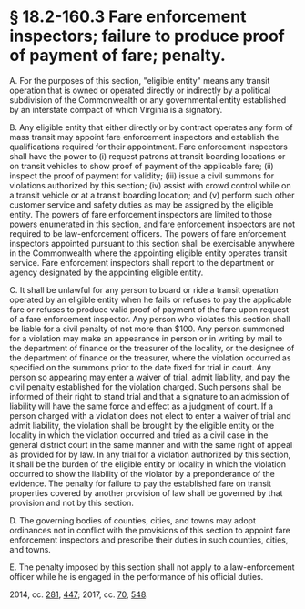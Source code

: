 # § 18.2-160.3 Fare enforcement inspectors; failure to produce proof of payment of fare; penalty.

<p>A. For the purposes of this section, "eligible entity" means any transit operation that is owned or operated directly or indirectly by a political subdivision of the Commonwealth or any governmental entity established by an interstate compact of which Virginia is a signatory.</p><p>B. Any eligible entity that either directly or by contract operates any form of mass transit may appoint fare enforcement inspectors and establish the qualifications required for their appointment. Fare enforcement inspectors shall have the power to (i) request patrons at transit boarding locations or on transit vehicles to show proof of payment of the applicable fare; (ii) inspect the proof of payment for validity; (iii) issue a civil summons for violations authorized by this section; (iv) assist with crowd control while on a transit vehicle or at a transit boarding location; and (v) perform such other customer service and safety duties as may be assigned by the eligible entity. The powers of fare enforcement inspectors are limited to those powers enumerated in this section, and fare enforcement inspectors are not required to be law-enforcement officers. The powers of fare enforcement inspectors appointed pursuant to this section shall be exercisable anywhere in the Commonwealth where the appointing eligible entity operates transit service. Fare enforcement inspectors shall report to the department or agency designated by the appointing eligible entity.</p><p>C. It shall be unlawful for any person to board or ride a transit operation operated by an eligible entity when he fails or refuses to pay the applicable fare or refuses to produce valid proof of payment of the fare upon request of a fare enforcement inspector. Any person who violates this section shall be liable for a civil penalty of not more than $100. Any person summoned for a violation may make an appearance in person or in writing by mail to the department of finance or the treasurer of the locality, or the designee of the department of finance or the treasurer, where the violation occurred as specified on the summons prior to the date fixed for trial in court. Any person so appearing may enter a waiver of trial, admit liability, and pay the civil penalty established for the violation charged. Such persons shall be informed of their right to stand trial and that a signature to an admission of liability will have the same force and effect as a judgment of court. If a person charged with a violation does not elect to enter a waiver of trial and admit liability, the violation shall be brought by the eligible entity or the locality in which the violation occurred and tried as a civil case in the general district court in the same manner and with the same right of appeal as provided for by law. In any trial for a violation authorized by this section, it shall be the burden of the eligible entity or locality in which the violation occurred to show the liability of the violator by a preponderance of the evidence. The penalty for failure to pay the established fare on transit properties covered by another provision of law shall be governed by that provision and not by this section.</p><p>D. The governing bodies of counties, cities, and towns may adopt ordinances not in conflict with the provisions of this section to appoint fare enforcement inspectors and prescribe their duties in such counties, cities, and towns.</p><p>E. The penalty imposed by this section shall not apply to a law-enforcement officer while he is engaged in the performance of his official duties.</p><p>2014, cc. <a href='http://lis.virginia.gov/cgi-bin/legp604.exe?141+ful+CHAP0281'>281</a>, <a href='http://lis.virginia.gov/cgi-bin/legp604.exe?141+ful+CHAP0447'>447</a>; 2017, cc. <a href='http://lis.virginia.gov/cgi-bin/legp604.exe?171+ful+CHAP0070'>70</a>, <a href='http://lis.virginia.gov/cgi-bin/legp604.exe?171+ful+CHAP0548'>548</a>.</p>